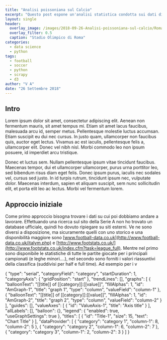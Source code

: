 ```yaml
---
title: "Analisi poissoniana sul Calcio"
excerpt: "Questo post espone un'analisi statistica condotta sui dati disponibili sulla serie A della stagione 2017-2018"
layout: single
header:
  overlay_image: /images/2018-09-26-Analisi-poissoniana-sul-calcio/Roma_stadio_Olimpico.jpg
  overlay_filter: 0.5
  caption: "Stadio Olimpico di Roma"
categories:
  - data science
  - python
tags:
  - football
  - soccer
  - python
  - scrapy
  - d3
author: "V A"
date: "26 Settembre 2018"
---
```

## Intro
Lorem ipsum dolor sit amet, consectetur adipiscing elit. Aenean non fermentum mauris, sit amet tempus mi. Etiam sit amet lacus faucibus, malesuada arcu id, semper metus. Pellentesque molestie luctus accumsan. Etiam suscipit eu dui nec cursus. In justo quam, ullamcorper non faucibus quis, auctor eget lectus. Vivamus ac est iaculis, pellentesque felis a, ullamcorper elit. Donec vel nibh nisl. Morbi commodo leo non ipsum posuere, id imperdiet arcu tristique.

Donec et luctus sem. Nullam pellentesque ipsum vitae tincidunt faucibus. Maecenas tempor, dui et ullamcorper ullamcorper, purus urna porttitor leo, sed bibendum risus diam eget felis. Donec ipsum purus, iaculis nec sodales vel, cursus sed justo. In id turpis rutrum, tincidunt ipsum nec, vulputate dolor. Maecenas interdum, sapien et aliquam suscipit, sem nunc sollicitudin elit, et porta elit leo ac lectus. Morbi vel fermentum lorem.

## Approccio iniziale
Come primo approccio bisogna trovare i dati su cui poi dobbiamo andare a lavorare. Effettuando una ricerca sul sito della Serie A non ho trovato un database ufficiale, quindi ho dovuto ripiegare su siti esterni. Ve ne sono diversi a disposizione, ma sicuramente quelli con uno storico e una disponibilità maggiore sono [www.football-data.co.uk](http://www.football-data.co.uk/italym.php) e [http://www.footstats.co.uk/](http://www.footstats.co.uk/index.cfm?task=league_full).
Mentre nel primo sono disponibile le statistiche di tutte le partite giocate per i principali campionati (e leghe minori....), nel secondo sono forniti i valori riassuntivi della classifica (suddivisi per half e full time).
Ad esempio per i v

{
	"type": "serial",
	"categoryField": "category",
	"startDuration": 1,
	"categoryAxis": {
		"gridPosition": "start"
	},
	"trendLines": [],
	"graphs": [
		{
			"balloonText": "[[title]] of [[category]]:[[value]]",
			"fillAlphas": 1,
			"id": "AmGraph-1",
			"title": "graph 1",
			"type": "column",
			"valueField": "column-1"
		},
		{
			"balloonText": "[[title]] of [[category]]:[[value]]",
			"fillAlphas": 1,
			"id": "AmGraph-2",
			"title": "graph 2",
			"type": "column",
			"valueField": "column-2"
		}
	],
	"guides": [],
	"valueAxes": [
		{
			"id": "ValueAxis-1",
			"title": "Axis title"
		}
	],
	"allLabels": [],
	"balloon": {},
	"legend": {
		"enabled": true,
		"useGraphSettings": true
	},
	"titles": [
		{
			"id": "Title-1",
			"size": 15,
			"text": "Chart Title"
		}
	],
	"dataProvider": [
		{
			"category": "category 1",
			"column-1": 8,
			"column-2": 5
		},
		{
			"category": "category 2",
			"column-1": 6,
			"column-2": 7
		},
		{
			"category": "category 3",
			"column-1": 2,
			"column-2": 3
		}
	]
}
